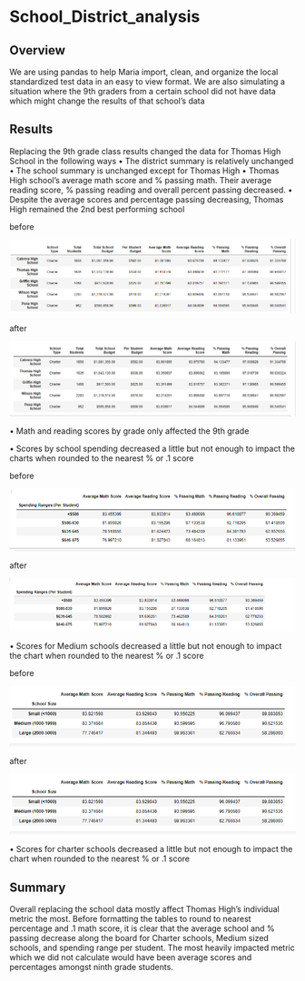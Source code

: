 # School_District_analysis

## Overview
We are using pandas to help Maria import, clean, and organize the local standardized test data in an easy to view format. We are also simulating a situation where the 9th graders from a certain school did not have data which might change the results of that school’s data

## Results

Replacing the 9th grade class results changed the data for Thomas High School in the following ways
•	The district summary is relatively unchanged 
•	The school summary is unchanged except for Thomas High
•	Thomas High school’s average math score and % passing math. Their average reading score, % passing reading and overall percent passing decreased. 
•	Despite the average scores and percentage passing decreasing, Thomas High remained the 2nd best performing school

before

![top5before.png](https://github.com/1fatpanda1/School_District_analysis/blob/main/Resources/Top%205%20before.png)

after

![top5after.png](https://github.com/1fatpanda1/School_District_analysis/blob/main/Resources/Top%205%20after.png)

•	Math and reading scores by grade only affected the 9th grade

•	Scores by school spending decreased a little but not enough to impact the charts when rounded to the nearest % or .1 score

before

![spendbefore](https://github.com/1fatpanda1/School_District_analysis/blob/main/Resources/Spending%20ranges%20before.png)

after

![spendafter.png](https://github.com/1fatpanda1/School_District_analysis/blob/main/Resources/Spending%20ranges%20after.png)

•	Scores for Medium schools decreased a little but not enough to impact the chart when rounded to the nearest % or .1 score

before

![bysizebefore](https://github.com/1fatpanda1/School_District_analysis/blob/main/Resources/By%20school%20size%20before.png)

after

![bysizeafter.png](https://github.com/1fatpanda1/School_District_analysis/blob/main/Resources/By%20school%20size%20before.png)

•	Scores for charter schools decreased a little but not enough to impact the chart when rounded to the nearest % or .1 score


## Summary
Overall replacing the school data mostly affect Thomas High’s individual metric the most. Before formatting the tables to round to nearest percentage and .1 math score, it is clear that the average school and % passing decrease along the board for Charter schools, Medium sized schools, and spending range per student. The most heavily impacted metric which we did not calculate would have been average scores and percentages amongst ninth grade students.
